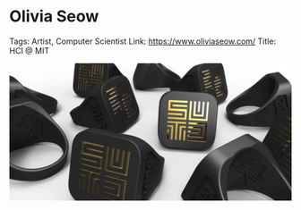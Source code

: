 # Olivia Seow

Tags: Artist, Computer Scientist
Link: https://www.oliviaseow.com/
Title: HCI @ MIT

![Untitled](Olivia%20Seow%20512fd17795994cd392d37b05d588fefb/Untitled.png)